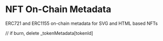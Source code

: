# NFT On-Chain Metadata

ERC721 and ERC1155 on-chain metadata for SVG and HTML based NFTs



// if burn, delete _tokenMetadata[tokenId]
